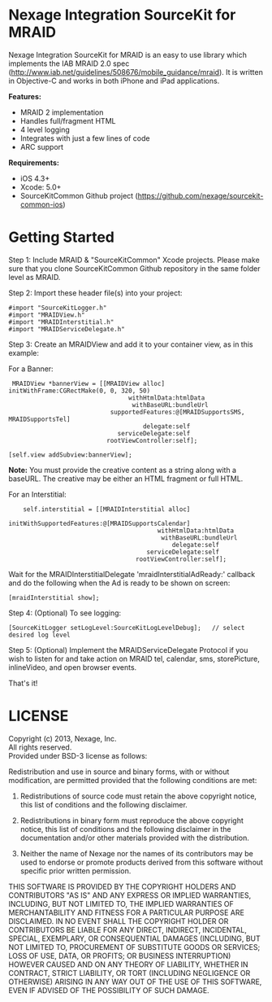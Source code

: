Nexage Integration SourceKit for MRAID
======================================

Nexage Integration SourceKit for MRAID is an easy to use library which implements the IAB MRAID 2.0 spec (http://www.iab.net/guidelines/508676/mobile_guidance/mraid). It is 
written in Objective-C and works in both iPhone and iPad applications.

**Features:**

- MRAID 2 implementation
- Handles full/fragment HTML
- 4 level logging
- Integrates with just a few lines of code
- ARC support

**Requirements:**

- iOS 4.3+
- Xcode: 5.0+
- SourceKitCommon Github project (https://github.com/nexage/sourcekit-common-ios)


Getting Started
===============

Step 1: Include MRAID & "SourceKitCommon" Xcode projects. Please make sure that you clone
SourceKitCommon Github repository in the same folder level as MRAID.

Step 2: Import these header file(s) into your project:

	#import "SourceKitLogger.h"
	#import "MRAIDView.h"
	#import "MRAIDInterstitial.h"
	#import "MRAIDServiceDelegate.h"

Step 3: Create an MRAIDView and add it to your container view, as in this example:

For a Banner:

     MRAIDView *bannerView = [[MRAIDView alloc] initWithFrame:CGRectMake(0, 0, 320, 50)
                                     withHtmlData:htmlData
                                      withBaseURL:bundleUrl
                                supportedFeatures:@[MRAIDSupportsSMS, MRAIDSupportsTel]
                                         delegate:self
                                  serviceDelegate:self
                               rootViewController:self];

    [self.view addSubview:bannerView];
   
**Note:** You must provide the creative content as a string along with a baseURL.  The 
creative may be either an HTML fragment or full HTML.

For an Interstitial:
	
		self.interstitial = [[MRAIDInterstitial alloc] 
								initWithSupportedFeatures:@[MRAIDSupportsCalendar]
                                    		 withHtmlData:htmlData
                                              withBaseURL:bundleUrl
                                                 delegate:self
                                          serviceDelegate:self
                                       rootViewController:self];

	
Wait for the MRAIDInterstitialDelegate 'mraidInterstitialAdReady:' callback and do the following when the Ad is ready to be shown on screen:

	[mraidInterstitial show];

Step 4: (Optional) To see logging:
	
	[SourceKitLogger setLogLevel:SourceKitLogLevelDebug];   // select desired log level

Step 5: (Optional) Implement the MRAIDServiceDelegate Protocol if you wish to listen for and take action on MRAID tel, calendar, sms, storePicture, inlineVideo, and open browser events.

That's it! 


LICENSE
=======

Copyright (c) 2013, Nexage, Inc.<br/> 
All rights reserved.<br/>
Provided under BSD-3 license as follows:<br/>

Redistribution and use in source and binary forms, with or without
modification, are permitted provided that the following conditions are
met:

1.  Redistributions of source code must retain the above copyright notice,
    this list of conditions and the following disclaimer.

2.  Redistributions in binary form must reproduce the above copyright
    notice, this list of conditions and the following disclaimer in the
    documentation and/or other materials provided with the distribution.

3.  Neither the name of Nexage nor the names of its
    contributors may be used to endorse or promote products derived from
    this software without specific prior written permission.

THIS SOFTWARE IS PROVIDED BY THE COPYRIGHT HOLDERS AND CONTRIBUTORS "AS
IS" AND ANY EXPRESS OR IMPLIED WARRANTIES, INCLUDING, BUT NOT LIMITED
TO, THE IMPLIED WARRANTIES OF MERCHANTABILITY AND FITNESS FOR A
PARTICULAR PURPOSE ARE DISCLAIMED. IN NO EVENT SHALL THE COPYRIGHT
HOLDER OR CONTRIBUTORS BE LIABLE FOR ANY DIRECT, INDIRECT, INCIDENTAL,
SPECIAL, EXEMPLARY, OR CONSEQUENTIAL DAMAGES (INCLUDING, BUT NOT LIMITED
TO, PROCUREMENT OF SUBSTITUTE GOODS OR SERVICES; LOSS OF USE, DATA, OR
PROFITS; OR BUSINESS INTERRUPTION) HOWEVER CAUSED AND ON ANY THEORY OF
LIABILITY, WHETHER IN CONTRACT, STRICT LIABILITY, OR TORT (INCLUDING
NEGLIGENCE OR OTHERWISE) ARISING IN ANY WAY OUT OF THE USE OF THIS
SOFTWARE, EVEN IF ADVISED OF THE POSSIBILITY OF SUCH DAMAGE.
